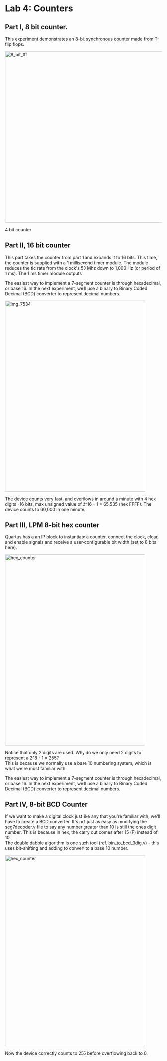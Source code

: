 
# Lab 4: Counters

## Part I, 8 bit counter.

This experiment demonstrates an 8-bit synchronous counter made from T-flip flops.

<img width="600" height="550" alt="8_bit_tff" src="https://github.com/user-attachments/assets/0167b9f6-673e-4100-9e65-69af22cb9d62" />


4 bit counter


## Part II, 16 bit counter

This part takes the counter from part 1 and expands it to 16 bits. This time, the counter is supplied with a 
1 millisecond timer module. The module reduces the tic rate from the clock's 50 Mhz down to 1,000 Hz (or period
of 1 ms). The 1 ms timer module outputs 

The easiest way to implement a 7-segment counter is through hexadecimal, or base 16. 
In the next experiment, we'll use a binary to Binary Coded Decimal (BCD) converter to represent
decimal numbers.


<img width="450" height="613" alt="img_7534" src="https://github.com/user-attachments/assets/cfc41cb9-841e-4af6-b649-42389da9a320" />

The device counts very fast, and overflows in around a minute with 4 hex digits -16 bits, max unsigned value of 2^16 - 1 = 65,535 (hex FFFF).
The device counts to 60,000 in one minute.


## Part III, LPM 8-bit hex counter

Quartus has a an IP block to instantiate a counter, connect the clock, clear, and enable signals and receive a
user-configurable bit width (set to 8 bits here).

<img width="450" height="613" alt="hex_counter" src="https://github.com/user-attachments/assets/551298e2-78b5-456d-a01b-461edf9e42cc" />

Notice that only 2 digits are used. Why do we only need 2 digits to represent a 2^8 - 1 = 255?  
This is because we normally use a base 10 numbering system, which is what we're most familiar with.

The easiest way to implement a 7-segment counter is through hexadecimal, or base 16. 
In the next experiment, we'll use a binary to Binary Coded Decimal (BCD) converter to represent
decimal numbers.

## Part IV, 8-bit BCD Counter

If we want to make a digital clock just like any that you're familiar with, we'll have to create a BCD converter. 
It's not just as easy as modifying the seg7decoder.v file to say any number greater than 10 is still the ones digit
number. This is because in hex, the carry out comes after 15 (F) instead of 10.  
The double dabble algorithm is one such tool (ref. bin_to_bcd_3dig.v) - this uses bit-shifting and adding to convert to
a base 10 number.

<img width="450" height="613" alt="hex_counter" src="https://github.com/user-attachments/assets/8e967b24-0512-4abc-962f-5fcf726c21af" />

Now the device correctly counts to 255 before overflowing back to 0. 
